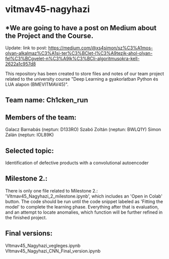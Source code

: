 # vitmav45-nagyhazi

## *We are going to have a post on Medium about the Project and the Course.
Update: link to post: https://medium.com/@xs4simon/sz%C3%A1mos-olyan-alkalmaz%C3%A1si-ter%C3%BClet-l%C3%A9tezik-ahol-olyan-fel%C3%BCgyelet-n%C3%A9lk%C3%BCli-algoritmusokra-kell-2622a1c957d8

This repository has been created to store files and notes of our team project related to the university course "Deep Learning a gyakorlatban Python és LUA alapon (BMEVITMAV45)".

## Team name: 	Ch1cken_run

## Members of the team:

Galacz Barnabás (neptun: D133RO)
Szabó Zoltán (neptun: BWLQ1Y)
Simon Zalán (neptun: IOL89K)

## Selected topic:
Identification of defective products with a convolutional autoencoder


## Milestone 2.:

There is only one file related to Milestone 2.: 'VItmav45_Nagyhazi_2_milestone.ipynb', which includes an 'Open in Colab' button.
The code should be run until the code snippet labeled as 'Fitting the model' to complete the learning phase.
Everything after that is evaluation, and an attempt to locate anomalies, which function will be further refined in the finished project.


## Final versions:

VItmav45_Nagyhazi_vegleges.ipynb
VItmav45_Nagyhazi_CNN_Final_version.ipynb
